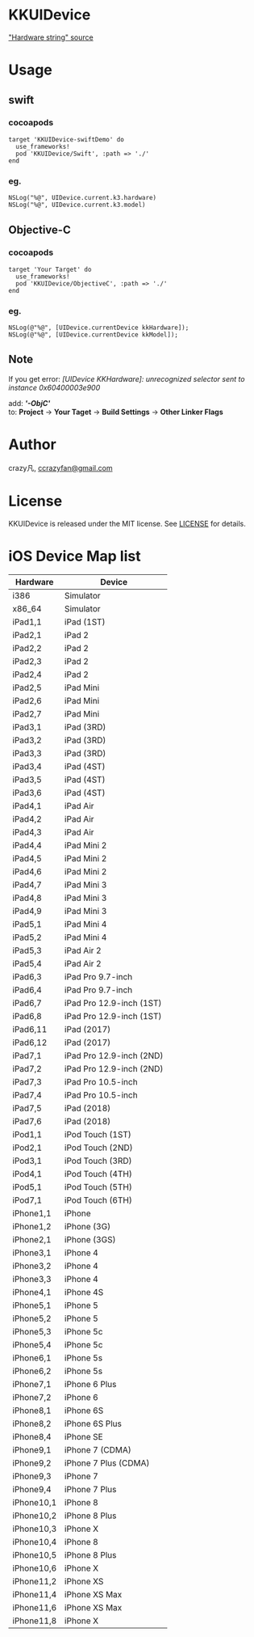 # KKUIDevice

["Hardware string" source](https://en.wikipedia.org/wiki/List_of_iOS_devices#Apple_Watch)


# Usage


## swift

### cocoapods

    target 'KKUIDevice-swiftDemo' do
      use_frameworks!
      pod 'KKUIDevice/Swift', :path => './'
    end

### eg.

    NSLog("%@", UIDevice.current.k3.hardware)
    NSLog("%@", UIDevice.current.k3.model)

## Objective-C

### cocoapods

    target 'Your Target' do
      use_frameworks!
      pod 'KKUIDevice/ObjectiveC', :path => './'
    end

### eg.

    NSLog(@"%@", [UIDevice.currentDevice kkHardware]);
    NSLog(@"%@", [UIDevice.currentDevice kkModel]);

## Note

If you get error: *[UIDevice KKHardware]: unrecognized selector sent to instance 0x60400003e900*

add: ***'-ObjC'***  
to:  **Project** 
-> **Your Taget** 
-> **Build Settings**
-> **Other Linker Flags** 


# Author
crazy凡, [ccrazyfan@gmail.com](mailto:ccrazyfan@gmail.com)

# License
KKUIDevice is released under the MIT license. See [LICENSE](https://github.com/CrazyFanFan/K3Pinyin/blob/master/LICENSE) for details.

# iOS Device Map list

| Hardware | Device |
| - | - |
|i386|Simulator|
|x86_64|Simulator|
|iPad1,1|iPad (1ST)|
|iPad2,1|iPad 2|
|iPad2,2|iPad 2|
|iPad2,3|iPad 2|
|iPad2,4|iPad 2|
|iPad2,5|iPad Mini|
|iPad2,6|iPad Mini|
|iPad2,7|iPad Mini|
|iPad3,1|iPad (3RD)|
|iPad3,2|iPad (3RD)|
|iPad3,3|iPad (3RD)|
|iPad3,4|iPad (4ST)|
|iPad3,5|iPad (4ST)|
|iPad3,6|iPad (4ST)|
|iPad4,1|iPad Air|
|iPad4,2|iPad Air|
|iPad4,3|iPad Air|
|iPad4,4|iPad Mini 2|
|iPad4,5|iPad Mini 2|
|iPad4,6|iPad Mini 2|
|iPad4,7|iPad Mini 3|
|iPad4,8|iPad Mini 3|
|iPad4,9|iPad Mini 3|
|iPad5,1|iPad Mini 4|
|iPad5,2|iPad Mini 4|
|iPad5,3|iPad Air 2|
|iPad5,4|iPad Air 2|
|iPad6,3|iPad Pro 9.7-inch|
|iPad6,4|iPad Pro 9.7-inch|
|iPad6,7|iPad Pro 12.9-inch (1ST)|
|iPad6,8|iPad Pro 12.9-inch (1ST)|
|iPad6,11|iPad (2017)|
|iPad6,12|iPad (2017)|
|iPad7,1|iPad Pro 12.9-inch (2ND)|
|iPad7,2|iPad Pro 12.9-inch (2ND)|
|iPad7,3|iPad Pro 10.5-inch|
|iPad7,4|iPad Pro 10.5-inch|
|iPad7,5|iPad (2018)|
|iPad7,6|iPad (2018)|
|iPod1,1|iPod Touch (1ST)|
|iPod2,1|iPod Touch (2ND)|
|iPod3,1|iPod Touch (3RD)|
|iPod4,1|iPod Touch (4TH)|
|iPod5,1|iPod Touch (5TH)|
|iPod7,1|iPod Touch (6TH)|
|iPhone1,1|iPhone|
|iPhone1,2|iPhone (3G)|
|iPhone2,1|iPhone (3GS)|
|iPhone3,1|iPhone 4|
|iPhone3,2|iPhone 4|
|iPhone3,3|iPhone 4|
|iPhone4,1|iPhone 4S|
|iPhone5,1|iPhone 5|
|iPhone5,2|iPhone 5|
|iPhone5,3|iPhone 5c|
|iPhone5,4|iPhone 5c|
|iPhone6,1|iPhone 5s|
|iPhone6,2|iPhone 5s|
|iPhone7,1|iPhone 6 Plus|
|iPhone7,2|iPhone 6|
|iPhone8,1|iPhone 6S|
|iPhone8,2|iPhone 6S Plus|
|iPhone8,4|iPhone SE|
|iPhone9,1|iPhone 7 (CDMA)|
|iPhone9,2|iPhone 7 Plus (CDMA)|
|iPhone9,3|iPhone 7|
|iPhone9,4|iPhone 7 Plus|
|iPhone10,1|iPhone 8|
|iPhone10,2|iPhone 8 Plus|
|iPhone10,3|iPhone X|
|iPhone10,4|iPhone 8|
|iPhone10,5|iPhone 8 Plus|
|iPhone10,6|iPhone X|
|iPhone11,2|iPhone XS|
|iPhone11,4|iPhone XS Max|
|iPhone11,6|iPhone XS Max|
|iPhone11,8|iPhone X|